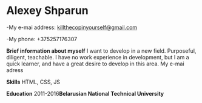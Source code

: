 Alexey Shparun
============

-My e-mai address: killthecopinyourself@gmail.com

-My phone: +375257176307

**Brief information about myself**
I want to develop in a new field. Purposeful, diligent, teachable. I have no work experience in development, but I am a quick learner, and have a great desire to develop in this area. My e-mai adress

**Skills**
HTML, CSS, JS

**Education**
2011-2016**Belarusian National Technical University**
